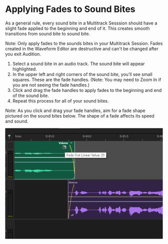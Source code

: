 # Applying Fades to Sound Bites

As a general rule, every sound bite in a Multitrack Sesssion should have a slight fade applied to the beginning and end of it. This creates smooth transitions from sound bite to sound bite.

Note: Only apply fades to the sounds bites in your Multitrack Session. Fades created in the Waveform Editor are destructive and can't be changed after you exit Audition.

1. Select a sound bite in an audio track. The sound bite will appear highlighted.
2. In the upper left and right corners of the sound bite, you’ll see small squares. These are the fade handles. \(Note: You may need to Zoom In if you are not seeing the fade handles.\)
3. Click and drag the fade handles to apply fades to the beginning and end of the sound bite.
4. Repeat this process for all of your sound bites.

Note: As you click and drag your fade handles, aim for a fade shape pictured on the sound bites below. The shape of a fade affects its speed and sound.

![Applying fades to sound bites in Multitrack Editor.](../.gitbook/assets/applying-fades.png)

